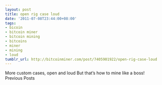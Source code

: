 ```yaml
---
layout: post
title: open rig case loud
date: '2011-07-08T23:44:00+08:00'
tags:
- bicoin
- bitcoin miner
- bitcoin mining
- bitcoins
- miner
- mining
- loud
tumblr_url: http://bitcoinminer.com/post/7405901922/open-rig-case-loud
---
```

More custom cases, open and loud
But that’s how to mine like a boss!
Previous Posts
